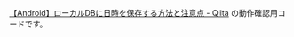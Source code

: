[【Android】ローカルDBに日時を保存する方法と注意点 - Qiita](https://qiita.com/sdkei/items/6acf34f081ddde59ce11) の動作確認用コードです。
